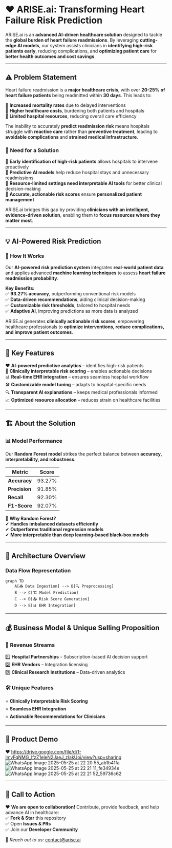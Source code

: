 # ❤️ ARISE.ai: Transforming Heart Failure Risk Prediction  

ARISE.ai is an **advanced AI-driven healthcare solution** designed to tackle the **global burden of heart failure readmissions**. By leveraging **cutting-edge AI models**, our system assists clinicians in **identifying high-risk patients early**, reducing complications, and **optimizing patient care** for **better health outcomes and cost savings**.

---

## ⚠️ Problem Statement  
Heart failure readmission is a **major healthcare crisis**, with over **20-25% of heart failure patients** being readmitted within **30 days**. This leads to:

🔴 **Increased mortality rates** due to delayed interventions  
🔴 **Higher healthcare costs**, burdening both patients and hospitals  
🔴 **Limited hospital resources**, reducing overall care efficiency  

The inability to accurately **predict readmission risk** means hospitals struggle with **reactive care** rather than **preventive treatment**, leading to **avoidable complications** and **strained medical infrastructure**.

### 🔎 Need for a Solution  
🔹 **Early identification of high-risk patients** allows hospitals to intervene proactively  
🔹 **Predictive AI models** help reduce hospital stays and unnecessary readmissions  
🔹 **Resource-limited settings need interpretable AI tools** for better clinical decision-making  
🔹 **Accurate, actionable risk scores** ensure **personalized patient management**  

ARISE.ai bridges this gap by providing **clinicians with an intelligent, evidence-driven solution**, enabling them to **focus resources where they matter most**.

---

## 💡 AI-Powered Risk Prediction  
### **🦾 How It Works**  
Our **AI-powered risk prediction system** integrates **real-world patient data** and applies advanced **machine learning techniques** to assess **heart failure readmission probability**.  

**Key Benefits:**  
✅ **93.27% accuracy**, outperforming conventional risk models  
✅ **Data-driven recommendations**, aiding clinical decision-making  
✅ **Customizable risk thresholds**, tailored to hospital needs  
✅ **Adaptive AI**, improving predictions as more data is analyzed  

ARISE.ai generates **clinically actionable risk scores**, empowering healthcare professionals to **optimize interventions, reduce complications, and improve patient outcomes**.

---

## 🎯 Key Features  
❤️ **AI-powered predictive analytics** – identifies high-risk patients  
🧠 **Clinically interpretable risk scoring** – enables actionable decisions  
📊 **Real-time EHR integration** – ensures seamless hospital workflow  
🛠 **Customizable model tuning** – adapts to hospital-specific needs  
🔍 **Transparent AI explanations** – keeps medical professionals informed  
📈 **Optimized resource allocation** – reduces strain on healthcare facilities  

---

## 🏗️ About the Solution  
### **📊 Model Performance**  
Our **Random Forest model** strikes the perfect balance between **accuracy, interpretability, and robustness**.  

| Metric      | Score |
|------------|------|
| **Accuracy**  | 93.27% |
| **Precision** | 91.85% |
| **Recall**    | 92.30% |
| **F1-Score**  | 92.07% |

🔄 **Why Random Forest?**  
✔ **Handles imbalanced datasets efficiently**  
✔ **Outperforms traditional regression models**  
✔ **More interpretable than deep learning-based black-box models**  

---

## 🔧 Architecture Overview  
### **Data Flow Representation**  

```mermaid
graph TD
    A[📥 Data Ingestion] --> B[🔍 Preprocessing]
    B --> C[🏗️ Model Prediction]
    C --> D[📤 Risk Score Generation]
    D --> E[📊 EHR Integration]
```

---

## 💰 Business Model & Unique Selling Proposition  
### **🌟 Revenue Streams**  
1️⃣ **Hospital Partnerships** – Subscription-based AI decision support  
2️⃣ **EHR Vendors** – Integration licensing  
3️⃣ **Clinical Research Institutions** – Data-driven analytics  

### **🛠️ Unique Features**  
⭐ **Clinically Interpretable Risk Scoring**  
⭐ **Seamless EHR Integration**  
⭐ **Actionable Recommendations for Clinicians**  

---

## 🎥 Product Demo  
❤️ https://drive.google.com/file/d/1-ImvFqNMG_lfzZ1eleN2JaeJ_zIakUoj/view?usp=sharing
![WhatsApp Image 2025-05-25 at 22 20 55_ab1b41fa](https://github.com/user-attachments/assets/4a60b2f8-1038-44ca-8232-d23fd95358f2)
![WhatsApp Image 2025-05-25 at 22 21 11_fe34934e](https://github.com/user-attachments/assets/202b9e28-40ff-410b-9029-7f4e94a6c437)
![WhatsApp Image 2025-05-25 at 22 21 52_59736c62](https://github.com/user-attachments/assets/50453ae9-0369-4cbb-b95e-e9baac518d56)



  

---

## 🤝 Call to Action  
❤️ **We are open to collaboration!** Contribute, provide feedback, and help advance AI in healthcare:  
✅ **Fork & Star** this repository  
✅ Open **Issues & PRs**  
✅ Join our **Developer Community**  

📧 *Reach out to us:* [contact@arise.ai](mailto:contact@arise.ai)
